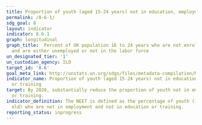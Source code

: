 ```yaml
---
title: Proportion of youth (aged 15-24 years) not in education, employment or training
permalink: /8-6-1/
sdg_goal: 8
layout: indicator
indicator: 8.6.1
graph: longitudinal
graph_title:  Percent of UK population 16 to 24 years who are not enrolled in school
  and are either unemployed or not in the labor force
un_designated_tier: '1'
un_custodian_agency: ILO
target_id: '8.6'
goal_meta_link: http://unstats.un.org/sdgs/files/metadata-compilation/Metadata-Goal-8.pdf
indicator_name: Proportion of youth (aged 15-24 years) not in education, employment
  or training
target: By 2020, substantially reduce the proportion of youth not in employment, education
  or training.
indicator_definition: The NEET is defined as the percentage of youth (15-24 years
  old) who are not in employment and not in education or training.
reporting_status: inprogress
---
```

